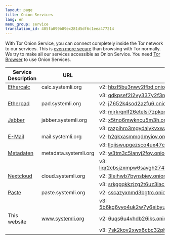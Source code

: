 ```yaml
---
layout: page
title: Onion Services
lang: en
menu_group: service
translation_id: 405fa099b89ec281d5df6c1eea477214
---
```


With Tor Onion Service, you can connect completely inside the Tor network to our services.
This is [even more secure](https://www.torproject.org/docs/onion-services)
than browsing with Tor normally.
We try to make all our services accessible as Onion Service.
You need [Tor Browser](https://www.torproject.org/download/download-easy.html) to use
Onion Services.

| Service Description                    | URL                   | Onion URL
|----------------------------------------|-----------------------|---------------------------------------------------------
|[Ethercalc](/en/service/ethercalc.html) | calc.systemli.org     | v2: [hbzl5bu3nwv2lfbd.onion](http://hbzl5bu3nwv2lfbd.onion)
|                                        |                       | v3: [qdkpsef2i2vy337y2f3mvrhgzzvrosfac6af4c3lvw4er4hpzbrpf6yd.onion](qdkpsef2i2vy337y2f3mvrhgzzvrosfac6af4c3lvw4er4hpzbrpf6yd.onion)
|[Etherpad](/en/service/etherpad.html)   | pad.systemli.org      | v2: [j7652k4sod2azfu6.onion](http://j7652k4sod2azfu6.onion)
|                                        |                       | v3: [mjrkrqnlf26etelsi7zpkqc3dzlrzyurvmd3jksmndarzzbugz5xctid.onion](mjrkrqnlf26etelsi7zpkqc3dzlrzyurvmd3jksmndarzzbugz5xctid.onion)
|[Jabber](/en/service/xmpp.html)         | jabber.systemli.org   | v2: [x5tno6mwkncu5m3h.onion](http://x5tno6mwkncu5m3h.onion)
|                                        |                       | v3: [razpihro3mgydaiykvxwa44l57opvktqeqfrsg3vvwtmvr2srbkcihyd.onion](razpihro3mgydaiykvxwa44l57opvktqeqfrsg3vvwtmvr2srbkcihyd.onion)
|[E-Mail](/en/service/mail.html)         | mail.systemli.org     | v2: [h2qkxasmmqdmyiov.onion](http://h2qkxasmmqdmyiov.onion)
|                                        |                       | v3: [llqiiswupgezsco4ux47cco3bxsaihbss5c3piefv6bhvpgfofyk7kad.onion](llqiiswupgezsco4ux47cco3bxsaihbss5c3piefv6bhvpgfofyk7kad.onion)
|[Metadaten](/en/service/metadata.html)  | metadata.systemli.org | v2: [w3tm3c5lanvj2foy.onion](http://w3tm3c5lanvj2foy.onion)
|                                        |                       | v3: [liqr2cbsjzxmpw6savgh274tuzl34x6cd56h7m7ceatnrokveffm66ad.onion](liqr2cbsjzxmpw6savgh274tuzl34x6cd56h7m7ceatnrokveffm66ad.onion)
|[Nextcloud](/en/service/cloud.html)     | cloud.systemli.org    | v2: [3leihwb7bynsbiey.onion](http://3leihwb7bynsbiey.onion)
|                                        |                       | v3: [srkggqkkzjzg2t6uz3lacbrpvm6plbthrs3pxvyrq467bvwyvg6umjyd.onion](srkggqkkzjzg2t6uz3lacbrpvm6plbthrs3pxvyrq467bvwyvg6umjyd.onion)
|[Paste](/en/service/paste.html)         | paste.systemli.org    | v2: [sscazyxnmd3bgtrc.onion](http://sscazyxnmd3bgtrc.onion)
|                                        |                       | v3: [5b6kg6vyo4uk2w7y6eibyuhvpoxnkyaxkjqo72pomcbgbqfmenas3eqd.onion](5b6kg6vyo4uk2w7y6eibyuhvpoxnkyaxkjqo72pomcbgbqfmenas3eqd.onion)
|This website                            | www.systemli.org      | v2: [6uqs6u4vhdb26iks.onion](http://6uqs6u4vhdb26iks.onion)
|                                        |                       | v3: [7sk2kov2xwx6cbc32phynrifegg6pklmzs7luwcggtzrnlsolxxuyfyd.onion](7sk2kov2xwx6cbc32phynrifegg6pklmzs7luwcggtzrnlsolxxuyfyd.onion)